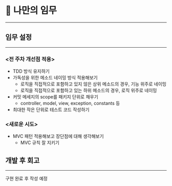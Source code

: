 # 💪 나만의 임무

---

## 임무 설정

---

### <전 주차 개선점 적용>

- TDD 방식 유지하기
- 가독성을 위한 메소드 네이밍 방식 적용해보기
    - 로직을 직접적으로 포함하고 있지 않은 상위 메소드의 경우, 기능 위주로 네이밍
    - 로직을 직접적으로 포함하고 있는 하위 메소드의 경우, 로직 위주로 네이밍
- 커밋 메세지의 scope를 패키지 단위로 채우기
    - controller, model, view, exception, constants 등
- 최대한 작은 단위로 테스트 코드 작성하기



### <새로운 시도>

- MVC 패턴 적용해보고 장단점에 대해 생각해보기
    - MVC 규칙 잘 지키기


## 개발 후 회고

---

구현 완료 후 작성 예정
